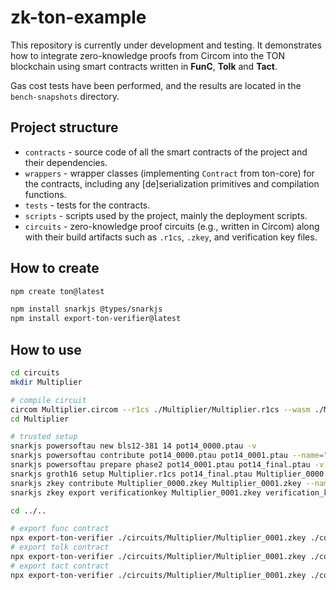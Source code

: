 # zk-ton-example

This repository is currently under development and testing.
It demonstrates how to integrate zero-knowledge proofs from Circom into the TON blockchain using smart contracts written in **FunC**, **Tolk** and **Tact**.

Gas cost tests have been performed, and the results are located in the `bench-snapshots` directory.

## Project structure

- `contracts` - source code of all the smart contracts of the project and their dependencies.
- `wrappers` - wrapper classes (implementing `Contract` from ton-core) for the contracts, including any [de]serialization primitives and compilation functions.
- `tests` - tests for the contracts.
- `scripts` - scripts used by the project, mainly the deployment scripts.
- `circuits` - zero-knowledge proof circuits (e.g., written in Circom) along with their build artifacts such as `.r1cs`, `.zkey`, and verification key files.

## How to create

```sh
npm create ton@latest

npm install snarkjs @types/snarkjs
npm install export-ton-verifier@latest
```

## How to use

```sh
cd circuits
mkdir Multiplier

# compile circuit
circom Multiplier.circom --r1cs ./Multiplier/Multiplier.r1cs --wasm ./Multiplier/Multiplier.wasm --prime bls12381 --sym ./Multiplier/Multiplier.sym
cd Multiplier

# trusted setup
snarkjs powersoftau new bls12-381 14 pot14_0000.ptau -v
snarkjs powersoftau contribute pot14_0000.ptau pot14_0001.ptau --name="First contribution" -v -e="some random text"
snarkjs powersoftau prepare phase2 pot14_0001.ptau pot14_final.ptau -v
snarkjs groth16 setup Multiplier.r1cs pot14_final.ptau Multiplier_0000.zkey
snarkjs zkey contribute Multiplier_0000.zkey Multiplier_0001.zkey --name="1st Contributor Name" -v -e="some random text"
snarkjs zkey export verificationkey Multiplier_0001.zkey verification_key.json

cd ../..

# export func contract
npx export-ton-verifier ./circuits/Multiplier/Multiplier_0001.zkey ./contracts/verifier.fc
# export tolk contract
npx export-ton-verifier ./circuits/Multiplier/Multiplier_0001.zkey ./contracts/verifier.tolk --tolk
# export tact contract
npx export-ton-verifier ./circuits/Multiplier/Multiplier_0001.zkey ./contracts/verifier.tact --tact
```